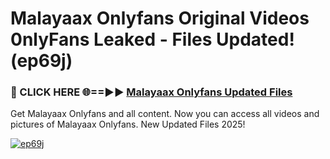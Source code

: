 # Malayaax Onlyfans Original Videos 0nlyFans Leaked - Files Updated! (ep69j)

<h3>🔴 CLICK HERE 🌐==►► <a href="https://tinyurl.com/ehrbuxhb" rel="nofollow">Malayaax Onlyfans Updated Files</a></h3>

Get Malayaax Onlyfans and all content. Now you can access all videos and pictures of Malayaax Onlyfans. New Updated Files 2025!

[![ep69j](https://i.imgur.com/lVYEuWS.gif)](https://tinyurl.com/ehrbuxhb)
